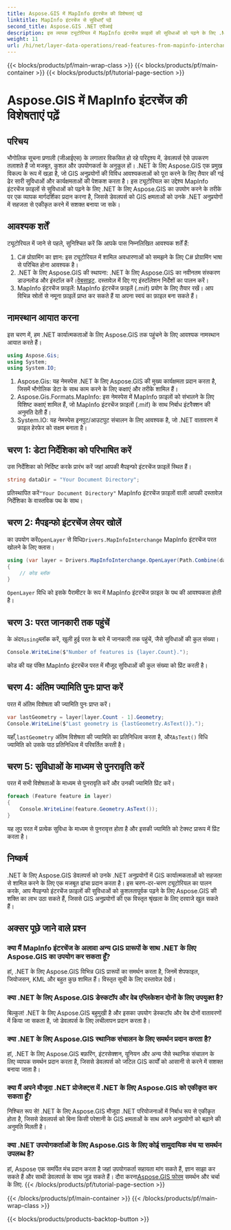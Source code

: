 ```yaml
---
title: Aspose.GIS में MapInfo इंटरचेंज की विशेषताएं पढ़ें
linktitle: MapInfo इंटरचेंज से सुविधाएँ पढ़ें
second_title: Aspose.GIS .NET एपीआई
description: इस व्यापक ट्यूटोरियल में MapInfo इंटरचेंज फ़ाइलों की सुविधाओं को पढ़ने के लिए .NET के लिए Aspose.GIS की शक्ति का उपयोग कैसे करें, इसकी खोज करें।
weight: 11
url: /hi/net/layer-data-operations/read-features-from-mapinfo-interchange/
---
```


{{< blocks/products/pf/main-wrap-class >}}
{{< blocks/products/pf/main-container >}}
{{< blocks/products/pf/tutorial-page-section >}}

# Aspose.GIS में MapInfo इंटरचेंज की विशेषताएं पढ़ें

## परिचय
भौगोलिक सूचना प्रणाली (जीआईएस) के लगातार विकसित हो रहे परिदृश्य में, डेवलपर्स ऐसे उपकरण तलाशते हैं जो मजबूत, कुशल और उपयोगकर्ता के अनुकूल हों। .NET के लिए Aspose.GIS एक प्रमुख विकल्प के रूप में खड़ा है, जो GIS अनुप्रयोगों की विविध आवश्यकताओं को पूरा करने के लिए तैयार की गई ढेर सारी सुविधाओं और कार्यक्षमताओं की पेशकश करता है। इस ट्यूटोरियल का उद्देश्य MapInfo इंटरचेंज फ़ाइलों से सुविधाओं को पढ़ने के लिए .NET के लिए Aspose.GIS का उपयोग करने के तरीके पर एक व्यापक मार्गदर्शिका प्रदान करना है, जिससे डेवलपर्स को GIS क्षमताओं को उनके .NET अनुप्रयोगों में सहजता से एकीकृत करने में सशक्त बनाया जा सके।
## आवश्यक शर्तें
ट्यूटोरियल में जाने से पहले, सुनिश्चित करें कि आपके पास निम्नलिखित आवश्यक शर्तें हैं:
1. C# प्रोग्रामिंग का ज्ञान: इस ट्यूटोरियल में शामिल अवधारणाओं को समझने के लिए C# प्रोग्रामिंग भाषा से परिचित होना आवश्यक है।
2.  .NET के लिए Aspose.GIS की स्थापना: .NET के लिए Aspose.GIS का नवीनतम संस्करण डाउनलोड और इंस्टॉल करें।[वेबसाइट](https://releases.aspose.com/gis/net/). दस्तावेज़ में दिए गए इंस्टॉलेशन निर्देशों का पालन करें।
3. MapInfo इंटरचेंज फ़ाइलें: MapInfo इंटरचेंज फ़ाइलें (.mif) प्रयोग के लिए तैयार रखें। आप विभिन्न स्रोतों से नमूना फ़ाइलें प्राप्त कर सकते हैं या अपना स्वयं का फ़ाइल बना सकते हैं।

## नामस्थान आयात करना
इस चरण में, हम .NET कार्यात्मकताओं के लिए Aspose.GIS तक पहुंचने के लिए आवश्यक नामस्थान आयात करते हैं।
```csharp
using Aspose.Gis;
using System;
using System.IO;
```
1. Aspose.Gis: यह नेमस्पेस .NET के लिए Aspose.GIS की मुख्य कार्यक्षमता प्रदान करता है, जिसमें भौगोलिक डेटा के साथ काम करने के लिए कक्षाएं और तरीके शामिल हैं।
2. Aspose.Gis.Formats.MapInfo: इस नेमस्पेस में MapInfo फ़ाइलों को संभालने के लिए विशिष्ट कक्षाएं शामिल हैं, जो MapInfo इंटरचेंज फ़ाइलों (.mif) के साथ निर्बाध इंटरैक्शन की अनुमति देती हैं।
3. System.IO: यह नेमस्पेस इनपुट/आउटपुट संचालन के लिए आवश्यक है, जो .NET वातावरण में फ़ाइल हेरफेर को सक्षम बनाता है।

## चरण 1: डेटा निर्देशिका को परिभाषित करें
उस निर्देशिका को निर्दिष्ट करके प्रारंभ करें जहां आपकी मैपइन्फो इंटरचेंज फ़ाइलें स्थित हैं।
```csharp
string dataDir = "Your Document Directory";
```
 प्रतिस्थापित करें`"Your Document Directory"` MapInfo इंटरचेंज फ़ाइलों वाली आपकी दस्तावेज़ निर्देशिका के वास्तविक पथ के साथ।
## चरण 2: मैपइन्फो इंटरचेंज लेयर खोलें
 का उपयोग करें`OpenLayer` से विधि`Drivers.MapInfoInterchange` MapInfo इंटरचेंज परत खोलने के लिए क्लास।
```csharp
using (var layer = Drivers.MapInfoInterchange.OpenLayer(Path.Combine(dataDir, "data.mif")))
{
    // कोड ब्लॉक
}
```
`OpenLayer` विधि को इसके पैरामीटर के रूप में MapInfo इंटरचेंज फ़ाइल के पथ की आवश्यकता होती है।
## चरण 3: परत जानकारी तक पहुंचें
 के अंदर`using`ब्लॉक करें, खुली हुई परत के बारे में जानकारी तक पहुंचें, जैसे सुविधाओं की कुल संख्या।
```csharp
Console.WriteLine($"Number of features is {layer.Count}.");
```
कोड की यह पंक्ति MapInfo इंटरचेंज परत में मौजूद सुविधाओं की कुल संख्या को प्रिंट करती है।
## चरण 4: अंतिम ज्यामिति पुनः प्राप्त करें
परत में अंतिम विशेषता की ज्यामिति पुनः प्राप्त करें।
```csharp
var lastGeometry = layer[layer.Count - 1].Geometry;
Console.WriteLine($"Last geometry is {lastGeometry.AsText()}.");
```
 यहाँ,`lastGeometry` अंतिम विशेषता की ज्यामिति का प्रतिनिधित्व करता है, और`AsText()` विधि ज्यामिति को उसके पाठ प्रतिनिधित्व में परिवर्तित करती है।
## चरण 5: सुविधाओं के माध्यम से पुनरावृति करें
परत में सभी विशेषताओं के माध्यम से पुनरावृति करें और उनकी ज्यामिति प्रिंट करें।
```csharp
foreach (Feature feature in layer)
{
    Console.WriteLine(feature.Geometry.AsText());
}
```
यह लूप परत में प्रत्येक सुविधा के माध्यम से पुनरावृत्त होता है और इसकी ज्यामिति को टेक्स्ट प्रारूप में प्रिंट करता है।

## निष्कर्ष
.NET के लिए Aspose.GIS डेवलपर्स को उनके .NET अनुप्रयोगों में GIS कार्यात्मकताओं को सहजता से शामिल करने के लिए एक मजबूत ढांचा प्रदान करता है। इस चरण-दर-चरण ट्यूटोरियल का पालन करके, आप मैपइन्फो इंटरचेंज फ़ाइलों की सुविधाओं को कुशलतापूर्वक पढ़ने के लिए Aspose.GIS की शक्ति का लाभ उठा सकते हैं, जिससे GIS अनुप्रयोगों की एक विस्तृत श्रृंखला के लिए दरवाजे खुल सकते हैं।
## अक्सर पूछे जाने वाले प्रश्न
### क्या मैं MapInfo इंटरचेंज के अलावा अन्य GIS प्रारूपों के साथ .NET के लिए Aspose.GIS का उपयोग कर सकता हूँ?
हां, .NET के लिए Aspose.GIS विभिन्न GIS प्रारूपों का समर्थन करता है, जिनमें शेपफाइल, जियोजसन, KML और बहुत कुछ शामिल हैं। विस्तृत सूची के लिए दस्तावेज़ देखें।
### क्या .NET के लिए Aspose.GIS डेस्कटॉप और वेब एप्लिकेशन दोनों के लिए उपयुक्त है?
बिल्कुल! .NET के लिए Aspose.GIS बहुमुखी है और इसका उपयोग डेस्कटॉप और वेब दोनों वातावरणों में किया जा सकता है, जो डेवलपर्स के लिए लचीलापन प्रदान करता है।
### क्या .NET के लिए Aspose.GIS स्थानिक संचालन के लिए समर्थन प्रदान करता है?
हां, .NET के लिए Aspose.GIS बफ़रिंग, इंटरसेक्शन, यूनियन और अन्य जैसे स्थानिक संचालन के लिए व्यापक समर्थन प्रदान करता है, जिससे डेवलपर्स को जटिल GIS कार्यों को आसानी से करने में सशक्त बनाया जाता है।
### क्या मैं अपने मौजूदा .NET प्रोजेक्ट्स में .NET के लिए Aspose.GIS को एकीकृत कर सकता हूँ?
निश्चित रूप से! .NET के लिए Aspose.GIS मौजूदा .NET परियोजनाओं में निर्बाध रूप से एकीकृत होता है, जिससे डेवलपर्स को बिना किसी परेशानी के GIS क्षमताओं के साथ अपने अनुप्रयोगों को बढ़ाने की अनुमति मिलती है।
### क्या .NET उपयोगकर्ताओं के लिए Aspose.GIS के लिए कोई सामुदायिक मंच या समर्थन उपलब्ध है?
हां, Aspose एक समर्पित मंच प्रदान करता है जहां उपयोगकर्ता सहायता मांग सकते हैं, ज्ञान साझा कर सकते हैं और साथी डेवलपर्स के साथ जुड़ सकते हैं। दौरा करना[Aspose.GIS फोरम](https://forum.aspose.com/c/gis/33) समर्थन और चर्चा के लिए.
{{< /blocks/products/pf/tutorial-page-section >}}

{{< /blocks/products/pf/main-container >}}
{{< /blocks/products/pf/main-wrap-class >}}

{{< blocks/products/products-backtop-button >}}
